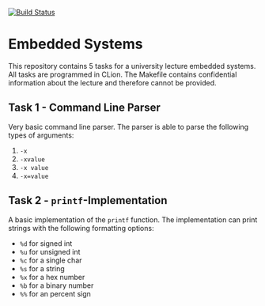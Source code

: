 [![Build Status](https://travis-ci.org/desyon/EmbeddedSystems.svg?branch=master)](https://travis-ci.org/desyon/EmbeddedSystems)
# Embedded Systems 

This repository contains 5 tasks for a university lecture embedded systems. All tasks are
programmed in CLion. The Makefile contains confidential information about the lecture and therefore
cannot be provided.

## Task 1 - Command Line Parser

Very basic command line parser. The parser is able to parse the following types of arguments:

1. `-x`
2. `-xvalue`
3. `-x value`
4. `-x=value`

## Task 2 - `printf`-Implementation

A basic implementation of the `printf` function. The implementation can print strings with the following formatting options:

- `%d` for signed int
- `%u` for unsigned int
- `%c` for a single char
- `%s` for a string
- `%x` for a hex number
- `%b` for a binary number
- `%%` for an percent sign
